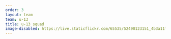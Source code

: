 ```yaml
---
order: 3
layout: team
team: u-13
title: u-13 squad
image-disabled: https://live.staticflickr.com/65535/52490123151_4b3a11f1d1_c.jpg
---
```

